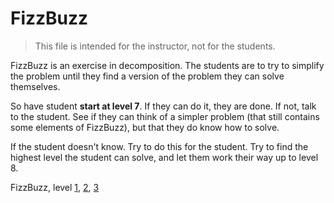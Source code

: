 # FizzBuzz

> This file is intended for the instructor, not for the students.

FizzBuzz is an exercise in decomposition. The students are to try to simplify the
problem until they find a version of the problem they can solve themselves.

So have student **start at level 7**. If they can do it, they are done. If not, talk to the student. See if they can think of a simpler problem (that still contains some elements of FizzBuzz), but that they do know how to solve.

If the student doesn't know. Try to do this for the student. Try to find the highest level the student can solve, and let them work their way up to level 8.

FizzBuzz, level [1](1), [2](2), [3](3)
